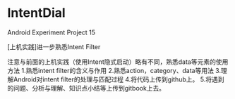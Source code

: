 # IntentDial
Android Experiment Project 15

[上机实践]进一步熟悉Intent Filter

注意与前面的上机实践（使用Intent隐式启动）略有不同，熟悉data等元素的使用方法
1.熟悉intent filter的含义与作用
2.熟悉action，category、data等用法
3.理解Android对intent filter的处理与匹配过程
4.将代码上传到github上。
5.将遇到的问题、分析与理解、知识点小结等上传到gitbook上去。
